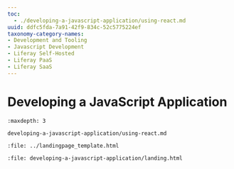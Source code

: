 ```yaml
---
toc:
  - ./developing-a-javascript-application/using-react.md
uuid: ddfc5fda-7a91-42f9-834c-52c5775224ef
taxonomy-category-names:
- Development and Tooling
- Javascript Development
- Liferay Self-Hosted
- Liferay PaaS
- Liferay SaaS
---
```

# Developing a JavaScript Application

```{toctree}
:maxdepth: 3

developing-a-javascript-application/using-react.md
```

```{raw} html
:file: ../landingpage_template.html
```

```{raw} html
:file: developing-a-javascript-application/landing.html
```
